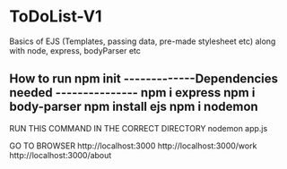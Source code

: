 # ToDoList-V1
Basics of EJS (Templates, passing data, pre-made stylesheet etc) along with node, express, bodyParser etc


How to run
npm init
-------------Dependencies needed ---------------
npm i express 
npm i body-parser
npm install ejs
npm i nodemon
----------------------------------------
RUN THIS COMMAND IN THE CORRECT DIRECTORY
nodemon app.js

GO TO BROWSER
http://localhost:3000
http://localhost:3000/work
http://localhost:3000/about
